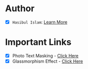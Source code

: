 # Author

- [x] `Hasibul Islam`: [Learn More](https://bento.me/devhasibulislam)

# Important Links

- [x] Photo Text Masking - [Click Here](https://devhasibulislam.github.io/html-tinkering/photo-text-masking/photo-text-masking.html)
- [x] Glassmorphism Effect - [Click Here](https://devhasibulislam.github.io/html-tinkering/glassmorphism/glassmorphism.html)
